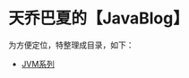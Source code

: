 # 天乔巴夏的【JavaBlog】

为方便定位，特整理成目录，如下：

- [JVM系列](https://gitee.com/tqbx/JavaBlog/tree/master/JVM%E7%B3%BB%E5%88%97)

